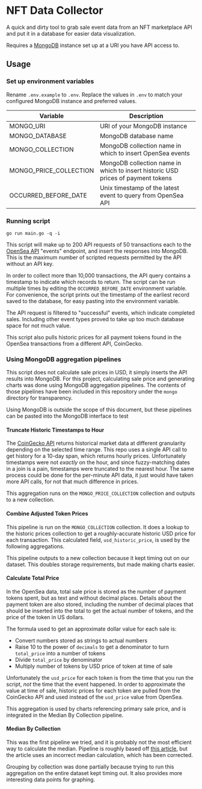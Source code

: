 # NFT Data Collector

A quick and dirty tool to grab sale event data from an NFT marketplace API and put it in a database for easier data
visualization.

Requires a [MongoDB](https://www.mongodb.com/) instance set up at a URI you have API access to.

## Usage

### Set up environment variables
Rename `.env.example` to `.env`.
Replace the values in `.env` to match your configured MongoDB instance and preferred values.

| Variable | Description |
| -------- | ----------- |
| MONGO_URI | URI of your MongoDB instance |
| MONGO_DATABASE | MongoDB database name |
| MONGO_COLLECTION | MongoDB collection name in which to insert OpenSea events |
| MONGO_PRICE_COLLECTION | MongoDB collection name in which to insert historic USD prices of payment tokens |
| OCCURRED_BEFORE_DATE | Unix timestamp of the latest event to query from OpenSea API |

### Running script
`go run main.go -q -i`

This script will make up to 200 API requests of 50 transactions each to the 
[OpenSea API](https://docs.opensea.io/reference#retrieving-asset-events) "events" endpoint, and insert 
the responses into MongoDB. This is the maximum number of scripted requests permitted by the API without an API key.

In order to collect more than 10,000 transactions, the API query contains a timestamp to indicate which records to return.
The script can be run multiple times by editing the `OCCURRED_BEFORE_DATE` environment variable. For convenience, the script
prints out the timestamp of the earliest record saved to the database, for easy pasting into the environment variable.

The API request is filtered to "successful" events, which indicate completed sales. Including other event types proved
to take up too much database space for not much value.

This script also pulls historic prices for all payment tokens found in the OpenSea transactions from a different API,
CoinGecko.

### Using MongoDB aggregation pipelines
This script does not calculate sale prices in USD, it simply inserts the API results into MongoDB. For this project, 
calculating sale price and generating charts was done using MongoDB aggregation pipelines. The contents of those 
pipelines have been included in this repository under the `mongo` directory for transparency.

Using MongoDB is outside the scope of this document, but these pipelines can be pasted into the MongoDB interface to
test

#### Truncate Historic Timestamps to Hour
The [CoinGecko API](https://www.coingecko.com/en/api) returns historical market data at different granularity depending 
on the selected time range. This repo uses a single API call to get history for a 10-day span, which returns hourly prices.
Unfortunately timestamps were not *exactly* on the hour, and since fuzzy-matching dates in a join is a pain, timestamps
were truncated to the nearest hour. The same process could be done for the per-minute API data, it just would have taken
more API calls, for not that much difference in prices.

This aggregation runs on the `MONGO_PRICE_COLLECTION` collection and outputs to a new collection.

#### Combine Adjusted Token Prices
This pipeline is run on the `MONGO_COLLECTION` collection. It does a lookup to the historic prices collection to get a 
roughly-accurate historic USD price for each transaction. This calculated field, `usd_historic_price`, is used by the 
following aggregations.

This pipeline outputs to a new collection because it kept timing out on our dataset. This doubles storage requirements, 
but made making charts easier.

#### Calculate Total Price
In the OpenSea data, total sale price is stored as the number of payment tokens spent, but as text and without decimal 
places. Details about the payment token are also stored, including the number of decimal places that should be inserted 
into the total to get the actual number of tokens, and the price of the token in US dollars.

The formula used to get an approximate dollar value for each sale is:
* Convert numbers stored as strings to actual numbers
* Raise 10 to the power of `decimals` to get a denominator to turn `total_price` into a number of tokens
* Divide `total_price` by denominator
* Multiply number of tokens by USD price of token at time of sale

Unfortunately the `usd_price` for each token is from the time that you run the script, *not* the time that the event 
happened. In order to approximate the value at time of sale, historic prices for each token are pulled from the CoinGecko 
API and used instead of the `usd_price` value from OpenSea.

This aggregation is used by charts referencing primary sale price, and is integrated in the Median By Collection pipeline.

#### Median By Collection
This was the first pipeline we tried, and it is probably not the most efficient way to calculate the median. Pipeline is
roughly based off [this article](https://www.compose.com/articles/mongo-metrics-finding-a-happy-median/), but the article
uses an incorrect median calculation, which has been corrected.

Grouping by collection was done partially because trying to run this aggregation on the entire dataset kept timing out.
It also provides more interesting data points for graphing.